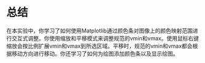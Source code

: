 # 总结

在本实验中，你学习了如何使用Matplotlib通过颜色条对图像上的颜色映射范围进行交互式调整。你使用缩放和平移模式来调整规范的vmin和vmax。使用鼠标右键缩放会按比例扩展vmin和vmax到所选区域。平移时，规范的vmin和vmax都会根据移动方向进行移动。你还学习了如何为绘图添加颜色条以及显示绘图。
